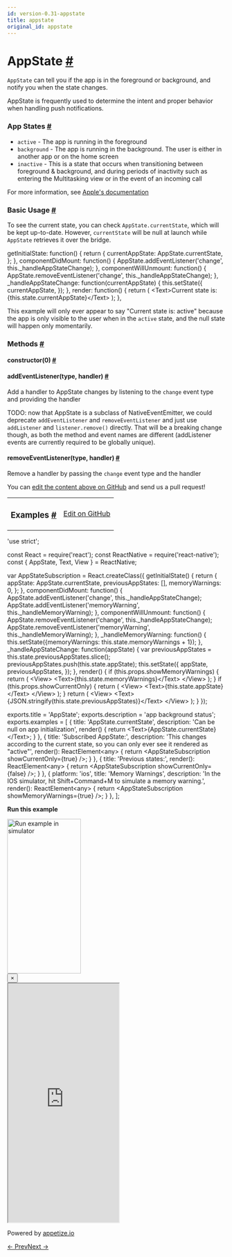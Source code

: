 ```yaml
---
id: version-0.31-appstate
title: appstate
original_id: appstate
---
```

<a id="content"></a><h1><a class="anchor" name="appstate"></a>AppState <a class="hash-link" href="docs/appstate.html#appstate">#</a></h1><div><div><p><code>AppState</code> can tell you if the app is in the foreground or background,
and notify you when the state changes.</p><p>AppState is frequently used to determine the intent and proper behavior when
handling push notifications.</p><h3><a class="anchor" name="app-states"></a>App States <a class="hash-link" href="docs/appstate.html#app-states">#</a></h3><ul><li><code>active</code> - The app is running in the foreground</li><li><code>background</code> - The app is running in the background. The user is either
 in another app or on the home screen</li><li><code>inactive</code> - This is a state that occurs when transitioning between
   foreground &amp; background, and during periods of inactivity such as
   entering the Multitasking view or in the event of an incoming call</li></ul><p>For more information, see
<a href="https://developer.apple.com/library/ios/documentation/iPhone/Conceptual/iPhoneOSProgrammingGuide/TheAppLifeCycle/TheAppLifeCycle.html" target="_blank">Apple's documentation</a></p><h3><a class="anchor" name="basic-usage"></a>Basic Usage <a class="hash-link" href="docs/appstate.html#basic-usage">#</a></h3><p>To see the current state, you can check <code>AppState.currentState</code>, which
will be kept up-to-date. However, <code>currentState</code> will be null at launch
while <code>AppState</code> retrieves it over the bridge.</p><div class="prism language-javascript">getInitialState<span class="token punctuation">:</span> <span class="token keyword">function</span><span class="token punctuation">(</span><span class="token punctuation">)</span> <span class="token punctuation">{</span>
  <span class="token keyword">return</span> <span class="token punctuation">{</span>
    currentAppState<span class="token punctuation">:</span> AppState<span class="token punctuation">.</span>currentState<span class="token punctuation">,</span>
  <span class="token punctuation">}</span><span class="token punctuation">;</span>
<span class="token punctuation">}</span><span class="token punctuation">,</span>
componentDidMount<span class="token punctuation">:</span> <span class="token keyword">function</span><span class="token punctuation">(</span><span class="token punctuation">)</span> <span class="token punctuation">{</span>
  AppState<span class="token punctuation">.</span><span class="token function">addEventListener<span class="token punctuation">(</span></span><span class="token string">'change'</span><span class="token punctuation">,</span> <span class="token keyword">this</span><span class="token punctuation">.</span>_handleAppStateChange<span class="token punctuation">)</span><span class="token punctuation">;</span>
<span class="token punctuation">}</span><span class="token punctuation">,</span>
componentWillUnmount<span class="token punctuation">:</span> <span class="token keyword">function</span><span class="token punctuation">(</span><span class="token punctuation">)</span> <span class="token punctuation">{</span>
  AppState<span class="token punctuation">.</span><span class="token function">removeEventListener<span class="token punctuation">(</span></span><span class="token string">'change'</span><span class="token punctuation">,</span> <span class="token keyword">this</span><span class="token punctuation">.</span>_handleAppStateChange<span class="token punctuation">)</span><span class="token punctuation">;</span>
<span class="token punctuation">}</span><span class="token punctuation">,</span>
_handleAppStateChange<span class="token punctuation">:</span> <span class="token keyword">function</span><span class="token punctuation">(</span>currentAppState<span class="token punctuation">)</span> <span class="token punctuation">{</span>
  <span class="token keyword">this</span><span class="token punctuation">.</span><span class="token function">setState<span class="token punctuation">(</span></span><span class="token punctuation">{</span> currentAppState<span class="token punctuation">,</span> <span class="token punctuation">}</span><span class="token punctuation">)</span><span class="token punctuation">;</span>
<span class="token punctuation">}</span><span class="token punctuation">,</span>
render<span class="token punctuation">:</span> <span class="token keyword">function</span><span class="token punctuation">(</span><span class="token punctuation">)</span> <span class="token punctuation">{</span>
  <span class="token keyword">return</span> <span class="token punctuation">(</span>
    &lt;Text<span class="token operator">&gt;</span>Current state is<span class="token punctuation">:</span> <span class="token punctuation">{</span><span class="token keyword">this</span><span class="token punctuation">.</span>state<span class="token punctuation">.</span>currentAppState<span class="token punctuation">}</span>&lt;<span class="token operator">/</span>Text<span class="token operator">&gt;</span>
  <span class="token punctuation">)</span><span class="token punctuation">;</span>
<span class="token punctuation">}</span><span class="token punctuation">,</span></div><p>This example will only ever appear to say "Current state is: active" because
the app is only visible to the user when in the <code>active</code> state, and the null
state will happen only momentarily.</p></div><span><h3><a class="anchor" name="methods"></a>Methods <a class="hash-link" href="docs/appstate.html#methods">#</a></h3><div class="props"><div class="prop"><h4 class="methodTitle"><a class="anchor" name="constructor"></a>constructor<span class="methodType">(0)</span> <a class="hash-link" href="docs/appstate.html#constructor">#</a></h4></div><div class="prop"><h4 class="methodTitle"><a class="anchor" name="addeventlistener"></a>addEventListener<span class="methodType">(type, handler)</span> <a class="hash-link" href="docs/appstate.html#addeventlistener">#</a></h4><div><p>Add a handler to AppState changes by listening to the <code>change</code> event type
and providing the handler</p><p>TODO: now that AppState is a subclass of NativeEventEmitter, we could deprecate
<code>addEventListener</code> and <code>removeEventListener</code> and just use <code>addListener</code> and
<code>listener.remove()</code> directly. That will be a breaking change though, as both
the method and event names are different (addListener events are currently
required to be globally unique).</p></div></div><div class="prop"><h4 class="methodTitle"><a class="anchor" name="removeeventlistener"></a>removeEventListener<span class="methodType">(type, handler)</span> <a class="hash-link" href="docs/appstate.html#removeeventlistener">#</a></h4><div><p>Remove a handler by passing the <code>change</code> event type and the handler</p></div></div></div></span></div><p class="edit-page-block">You can <a target="_blank" href="https://github.com/facebook/react-native/blob/master/Libraries/AppState/AppState.js">edit the content above on GitHub</a> and send us a pull request!</p><div><div><table width="100%"><tbody><tr><td><h3><a class="anchor" name="examples"></a>Examples <a class="hash-link" href="docs/appstate.html#examples">#</a></h3></td><td style="text-align:right;"><a target="_blank" href="https://github.com/facebook/react-native/blob/master/Examples/UIExplorer/js/AppStateExample.js">Edit on GitHub</a></td></tr></tbody></table><div class="example-container"><div class="prism language-javascript"><span class="token string">'use strict'</span><span class="token punctuation">;</span>

const React <span class="token operator">=</span> <span class="token function">require<span class="token punctuation">(</span></span><span class="token string">'react'</span><span class="token punctuation">)</span><span class="token punctuation">;</span>
const ReactNative <span class="token operator">=</span> <span class="token function">require<span class="token punctuation">(</span></span><span class="token string">'react-native'</span><span class="token punctuation">)</span><span class="token punctuation">;</span>
const <span class="token punctuation">{</span>
  AppState<span class="token punctuation">,</span>
  Text<span class="token punctuation">,</span>
  View
<span class="token punctuation">}</span> <span class="token operator">=</span> ReactNative<span class="token punctuation">;</span>

<span class="token keyword">var</span> AppStateSubscription <span class="token operator">=</span> React<span class="token punctuation">.</span><span class="token function">createClass<span class="token punctuation">(</span></span><span class="token punctuation">{</span>
  <span class="token function">getInitialState<span class="token punctuation">(</span></span><span class="token punctuation">)</span> <span class="token punctuation">{</span>
    <span class="token keyword">return</span> <span class="token punctuation">{</span>
      appState<span class="token punctuation">:</span> AppState<span class="token punctuation">.</span>currentState<span class="token punctuation">,</span>
      previousAppStates<span class="token punctuation">:</span> <span class="token punctuation">[</span><span class="token punctuation">]</span><span class="token punctuation">,</span>
      memoryWarnings<span class="token punctuation">:</span> <span class="token number">0</span><span class="token punctuation">,</span>
    <span class="token punctuation">}</span><span class="token punctuation">;</span>
  <span class="token punctuation">}</span><span class="token punctuation">,</span>
  componentDidMount<span class="token punctuation">:</span> <span class="token keyword">function</span><span class="token punctuation">(</span><span class="token punctuation">)</span> <span class="token punctuation">{</span>
    AppState<span class="token punctuation">.</span><span class="token function">addEventListener<span class="token punctuation">(</span></span><span class="token string">'change'</span><span class="token punctuation">,</span> <span class="token keyword">this</span><span class="token punctuation">.</span>_handleAppStateChange<span class="token punctuation">)</span><span class="token punctuation">;</span>
    AppState<span class="token punctuation">.</span><span class="token function">addEventListener<span class="token punctuation">(</span></span><span class="token string">'memoryWarning'</span><span class="token punctuation">,</span> <span class="token keyword">this</span><span class="token punctuation">.</span>_handleMemoryWarning<span class="token punctuation">)</span><span class="token punctuation">;</span>
  <span class="token punctuation">}</span><span class="token punctuation">,</span>
  componentWillUnmount<span class="token punctuation">:</span> <span class="token keyword">function</span><span class="token punctuation">(</span><span class="token punctuation">)</span> <span class="token punctuation">{</span>
    AppState<span class="token punctuation">.</span><span class="token function">removeEventListener<span class="token punctuation">(</span></span><span class="token string">'change'</span><span class="token punctuation">,</span> <span class="token keyword">this</span><span class="token punctuation">.</span>_handleAppStateChange<span class="token punctuation">)</span><span class="token punctuation">;</span>
    AppState<span class="token punctuation">.</span><span class="token function">removeEventListener<span class="token punctuation">(</span></span><span class="token string">'memoryWarning'</span><span class="token punctuation">,</span> <span class="token keyword">this</span><span class="token punctuation">.</span>_handleMemoryWarning<span class="token punctuation">)</span><span class="token punctuation">;</span>
  <span class="token punctuation">}</span><span class="token punctuation">,</span>
  _handleMemoryWarning<span class="token punctuation">:</span> <span class="token keyword">function</span><span class="token punctuation">(</span><span class="token punctuation">)</span> <span class="token punctuation">{</span>
    <span class="token keyword">this</span><span class="token punctuation">.</span><span class="token function">setState<span class="token punctuation">(</span></span><span class="token punctuation">{</span>memoryWarnings<span class="token punctuation">:</span> <span class="token keyword">this</span><span class="token punctuation">.</span>state<span class="token punctuation">.</span>memoryWarnings <span class="token operator">+</span> <span class="token number">1</span><span class="token punctuation">}</span><span class="token punctuation">)</span><span class="token punctuation">;</span>
  <span class="token punctuation">}</span><span class="token punctuation">,</span>
  _handleAppStateChange<span class="token punctuation">:</span> <span class="token keyword">function</span><span class="token punctuation">(</span>appState<span class="token punctuation">)</span> <span class="token punctuation">{</span>
    <span class="token keyword">var</span> previousAppStates <span class="token operator">=</span> <span class="token keyword">this</span><span class="token punctuation">.</span>state<span class="token punctuation">.</span>previousAppStates<span class="token punctuation">.</span><span class="token function">slice<span class="token punctuation">(</span></span><span class="token punctuation">)</span><span class="token punctuation">;</span>
    previousAppStates<span class="token punctuation">.</span><span class="token function">push<span class="token punctuation">(</span></span><span class="token keyword">this</span><span class="token punctuation">.</span>state<span class="token punctuation">.</span>appState<span class="token punctuation">)</span><span class="token punctuation">;</span>
    <span class="token keyword">this</span><span class="token punctuation">.</span><span class="token function">setState<span class="token punctuation">(</span></span><span class="token punctuation">{</span>
      appState<span class="token punctuation">,</span>
      previousAppStates<span class="token punctuation">,</span>
    <span class="token punctuation">}</span><span class="token punctuation">)</span><span class="token punctuation">;</span>
  <span class="token punctuation">}</span><span class="token punctuation">,</span>
  <span class="token function">render<span class="token punctuation">(</span></span><span class="token punctuation">)</span> <span class="token punctuation">{</span>
    <span class="token keyword">if</span> <span class="token punctuation">(</span><span class="token keyword">this</span><span class="token punctuation">.</span>props<span class="token punctuation">.</span>showMemoryWarnings<span class="token punctuation">)</span> <span class="token punctuation">{</span>
      <span class="token keyword">return</span> <span class="token punctuation">(</span>
        &lt;View<span class="token operator">&gt;</span>
          &lt;Text<span class="token operator">&gt;</span><span class="token punctuation">{</span><span class="token keyword">this</span><span class="token punctuation">.</span>state<span class="token punctuation">.</span>memoryWarnings<span class="token punctuation">}</span>&lt;<span class="token operator">/</span>Text<span class="token operator">&gt;</span>
        &lt;<span class="token operator">/</span>View<span class="token operator">&gt;</span>
      <span class="token punctuation">)</span><span class="token punctuation">;</span>
    <span class="token punctuation">}</span>
    <span class="token keyword">if</span> <span class="token punctuation">(</span><span class="token keyword">this</span><span class="token punctuation">.</span>props<span class="token punctuation">.</span>showCurrentOnly<span class="token punctuation">)</span> <span class="token punctuation">{</span>
      <span class="token keyword">return</span> <span class="token punctuation">(</span>
        &lt;View<span class="token operator">&gt;</span>
          &lt;Text<span class="token operator">&gt;</span><span class="token punctuation">{</span><span class="token keyword">this</span><span class="token punctuation">.</span>state<span class="token punctuation">.</span>appState<span class="token punctuation">}</span>&lt;<span class="token operator">/</span>Text<span class="token operator">&gt;</span>
        &lt;<span class="token operator">/</span>View<span class="token operator">&gt;</span>
      <span class="token punctuation">)</span><span class="token punctuation">;</span>
    <span class="token punctuation">}</span>
    <span class="token keyword">return</span> <span class="token punctuation">(</span>
      &lt;View<span class="token operator">&gt;</span>
        &lt;Text<span class="token operator">&gt;</span><span class="token punctuation">{</span>JSON<span class="token punctuation">.</span><span class="token function">stringify<span class="token punctuation">(</span></span><span class="token keyword">this</span><span class="token punctuation">.</span>state<span class="token punctuation">.</span>previousAppStates<span class="token punctuation">)</span><span class="token punctuation">}</span>&lt;<span class="token operator">/</span>Text<span class="token operator">&gt;</span>
      &lt;<span class="token operator">/</span>View<span class="token operator">&gt;</span>
    <span class="token punctuation">)</span><span class="token punctuation">;</span>
  <span class="token punctuation">}</span>
<span class="token punctuation">}</span><span class="token punctuation">)</span><span class="token punctuation">;</span>

exports<span class="token punctuation">.</span>title <span class="token operator">=</span> <span class="token string">'AppState'</span><span class="token punctuation">;</span>
exports<span class="token punctuation">.</span>description <span class="token operator">=</span> <span class="token string">'app background status'</span><span class="token punctuation">;</span>
exports<span class="token punctuation">.</span>examples <span class="token operator">=</span> <span class="token punctuation">[</span>
  <span class="token punctuation">{</span>
    title<span class="token punctuation">:</span> <span class="token string">'AppState.currentState'</span><span class="token punctuation">,</span>
    description<span class="token punctuation">:</span> <span class="token string">'Can be null on app initialization'</span><span class="token punctuation">,</span>
    <span class="token function">render<span class="token punctuation">(</span></span><span class="token punctuation">)</span> <span class="token punctuation">{</span> <span class="token keyword">return</span> &lt;Text<span class="token operator">&gt;</span><span class="token punctuation">{</span>AppState<span class="token punctuation">.</span>currentState<span class="token punctuation">}</span>&lt;<span class="token operator">/</span>Text<span class="token operator">&gt;</span><span class="token punctuation">;</span> <span class="token punctuation">}</span>
  <span class="token punctuation">}</span><span class="token punctuation">,</span>
  <span class="token punctuation">{</span>
    title<span class="token punctuation">:</span> <span class="token string">'Subscribed AppState:'</span><span class="token punctuation">,</span>
    description<span class="token punctuation">:</span> <span class="token string">'This changes according to the current state, so you can only ever see it rendered as "active"'</span><span class="token punctuation">,</span>
    <span class="token function">render<span class="token punctuation">(</span></span><span class="token punctuation">)</span><span class="token punctuation">:</span> ReactElement&lt;any<span class="token operator">&gt;</span> <span class="token punctuation">{</span> <span class="token keyword">return</span> &lt;AppStateSubscription showCurrentOnly<span class="token operator">=</span><span class="token punctuation">{</span><span class="token boolean">true</span><span class="token punctuation">}</span> <span class="token operator">/</span><span class="token operator">&gt;</span><span class="token punctuation">;</span> <span class="token punctuation">}</span>
  <span class="token punctuation">}</span><span class="token punctuation">,</span>
  <span class="token punctuation">{</span>
    title<span class="token punctuation">:</span> <span class="token string">'Previous states:'</span><span class="token punctuation">,</span>
    <span class="token function">render<span class="token punctuation">(</span></span><span class="token punctuation">)</span><span class="token punctuation">:</span> ReactElement&lt;any<span class="token operator">&gt;</span> <span class="token punctuation">{</span> <span class="token keyword">return</span> &lt;AppStateSubscription showCurrentOnly<span class="token operator">=</span><span class="token punctuation">{</span><span class="token boolean">false</span><span class="token punctuation">}</span> <span class="token operator">/</span><span class="token operator">&gt;</span><span class="token punctuation">;</span> <span class="token punctuation">}</span>
  <span class="token punctuation">}</span><span class="token punctuation">,</span>
  <span class="token punctuation">{</span>
    platform<span class="token punctuation">:</span> <span class="token string">'ios'</span><span class="token punctuation">,</span>
    title<span class="token punctuation">:</span> <span class="token string">'Memory Warnings'</span><span class="token punctuation">,</span>
    description<span class="token punctuation">:</span> <span class="token string">'In the IOS simulator, hit Shift+Command+M to simulate a memory warning.'</span><span class="token punctuation">,</span>
    <span class="token function">render<span class="token punctuation">(</span></span><span class="token punctuation">)</span><span class="token punctuation">:</span> ReactElement&lt;any<span class="token operator">&gt;</span> <span class="token punctuation">{</span> <span class="token keyword">return</span> &lt;AppStateSubscription showMemoryWarnings<span class="token operator">=</span><span class="token punctuation">{</span><span class="token boolean">true</span><span class="token punctuation">}</span> <span class="token operator">/</span><span class="token operator">&gt;</span><span class="token punctuation">;</span> <span class="token punctuation">}</span>
  <span class="token punctuation">}</span><span class="token punctuation">,</span>
<span class="token punctuation">]</span><span class="token punctuation">;</span></div><div class="embedded-simulator"><p><a class="modal-button-open"><strong>Run this example</strong></a></p><div class="modal-button-open modal-button-open-img"><img alt="Run example in simulator" width="170" height="356" src="img/uiexplorer_main_ios.png"></div><div><div class="modal"><div class="modal-content"><button class="modal-button-close">×</button><div class="center"><iframe class="simulator" src="https://appetize.io/embed/7vdfm9h3e6vuf4gfdm7r5rgc48?device=iphone6s&amp;scale=60&amp;autoplay=false&amp;orientation=portrait&amp;deviceColor=white&amp;params=%7B%22route%22%3A%22AppState%22%7D" width="256" height="550" scrolling="no"></iframe><p>Powered by <a target="_blank" href="https://appetize.io">appetize.io</a></p></div></div></div><div class="modal-backdrop"></div></div></div></div></div></div><div class="docs-prevnext"><a class="docs-prev" href="docs/appregistry.html#content">← Prev</a><a class="docs-next" href="docs/asyncstorage.html#content">Next →</a></div>